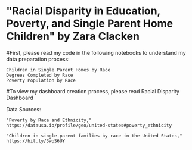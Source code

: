 # "Racial Disparity in Education, Poverty, and Single Parent Home Children" by Zara Clacken
#First, please read my code in the following notebooks to understand my data preparation process:

	Children in Single Parent Homes by Race
	Degrees Completed by Race
	Poverty Population by Race

#To view my dashboard creation process, please read
	Racial Disparity Dashboard 

Data Sources:
	
	"Poverty by Race and Ethnicity," https://datausa.io/profile/geo/united-states#poverty_ethnicity
	
	"Children in single-parent families by race in the United States," https://bit.ly/3wpS6UY
